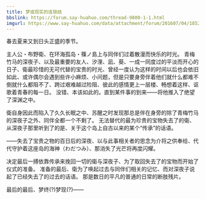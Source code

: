 ```yaml
---
title: 梦或现实的连锁结
bbslink: https://forum.say-huahuo.com/thread-9800-1-1.html
imgurl: https://www.say-huahuo.com/data/attachment/forum/201607/04/185251o6p69l4f37mf6xog.jpg
---
```


春去夏来又到日头正盛的季节。

主人公・布野衛、在环海孤岛・篠ノ島上与同伴们过着散漫而快乐的时光。
青梅竹马的深夜子、以及最重要的友人、汐浬、凪、葵、一成一同度过的平淡而开心的日子、衛最珍惜的无可代替的宝贵的时光、曾经一度认为这样的时间以后也会依旧如此、或许偶尔会遇到些许小麻烦、小问题，但是只要身旁伴着他们就什么都难不倒就什么都阻不了、跨过艰难越过险阻、彼此的感情更上一层楼、畅想着这样、讴歌着青春的每一日。
没错、本该如此的。直到某件事的到来――将他推入了绝望了深渊之中。

衛自身因此而陷入了久久长眠之中、苏醒之时发现那总是伴在身旁的除了青梅竹马的深夜子之外、同伴全都一个不剩了。
无法替代的最为珍贵的宝物失去了的衛、从深夜子那里听到了的是、关于这个岛上自古以来的某个“传承”的话语。

――失去了宝贵之物的百日后的深夜、以与此事相关者的思念为介将之供奉给、代代守护着这座岛的海神（わだつみ）、那消失了光芒将再度闪耀。

决定最后一搏依靠传承来挽回一切的衛与深夜子、为了取回失去了的宝物而开始了仪式的准备。
准备的最后、衛为了唤起过去与同伴们相关的记忆、而对深夜子说起了已经失去了的过去的话语。
那是数日的平凡的普通的日常的断肢残片。

最后的最后、梦终(?)梦现(?)――<!--more-->
